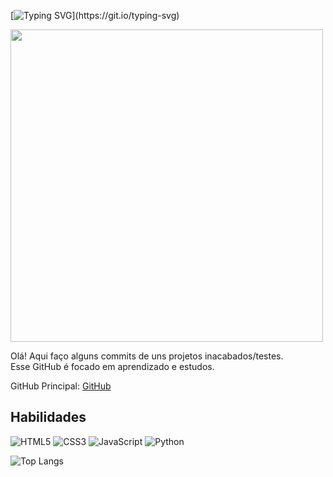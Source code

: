 [![Typing SVG](https://readme-typing-svg.demolab.com?font=Fira+Code&pause=1000&color=FFFFFF&background=000000&center=true&width=435&lines=Me+chamo+Brenno%2C+seja+bem-vindo!)](https://git.io/typing-svg)

<img src="https://i.pinimg.com/originals/00/58/13/005813869c18f5ea253a4a3de5aa3892.gif" width="500" />

Olá! Aqui faço alguns commits de uns projetos inacabados/testes.  
Esse GitHub é focado em aprendizado e estudos.  

GitHub Principal: [GitHub](https://github.com/brennovittor)

## Habilidades

![HTML5](https://img.shields.io/badge/HTML5-E34F26?style=for-the-badge&logo=html5&logoColor=white)
![CSS3](https://img.shields.io/badge/CSS3-1572B6?style=for-the-badge&logo=css3&logoColor=white)
![JavaScript](https://img.shields.io/badge/JavaScript-F7DF1E?style=for-the-badge&logo=javascript&logoColor=black)
![Python](https://img.shields.io/badge/Python-3776AB?style=for-the-badge&logo=python&logoColor=white)

![Top Langs](https://github-readme-stats.vercel.app/api/top-langs/?username=vittordeveloper&layout=compact&theme=dark)
